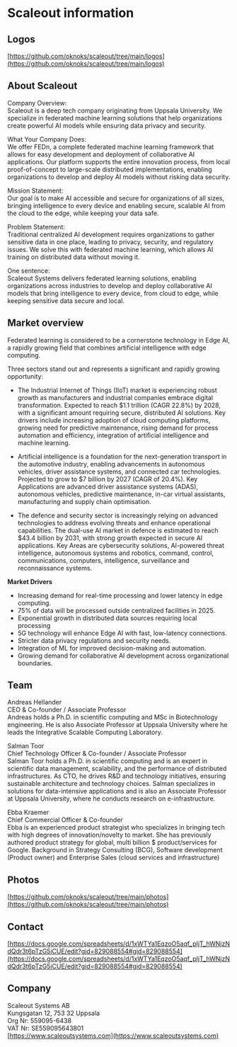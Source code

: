# Scaleout information

## Logos
[https://github.com/oknoks/scaleout/tree/main/logos](https://github.com/oknoks/scaleout/tree/main/logos)

## About Scaleout

Company Overview:  
Scaleout is a deep tech company originating from Uppsala University. We specialize in federated machine learning solutions that help organizations create powerful AI models while ensuring data privacy and security.

What Your Company Does:  
We offer FEDn, a complete federated machine learning framework that allows for easy development and deployment of collaborative AI applications. Our platform supports the entire innovation process, from local proof-of-concept to large-scale distributed implementations, enabling organizations to develop and deploy AI models without risking data security.

Mission Statement:  
Our goal is to make AI accessible and secure for organizations of all sizes, bringing intelligence to every device and enabling secure, scalable AI from the cloud to the edge, while keeping your data safe.

Problem Statement:  
Traditional centralized AI development requires organizations to gather sensitive data in one place, leading to privacy, security, and regulatory issues. We solve this with federated machine learning, which allows AI training on distributed data without moving it.

One sentence:  
Scaleout Systems delivers federated learning solutions, enabling organizations across industries to develop and deploy collaborative AI models that bring intelligence to every device, from cloud to edge, while keeping sensitive data secure and local.

## Market overview 
Federated learning is considered to be a cornerstone technology in Edge AI, a rapidly growing field that combines artificial intelligence with edge computing.

Three sectors stand out and represents a significant and rapidly growing opportunity:

- The Industrial Internet of Things (IIoT) market is experiencing robust growth as manufacturers and industrial companies embrace digital transformation. Expected to reach $1.1 trillion (CAGR 22.8%) by 2028, with a significant amount requiring secure, distributed AI solutions. Key drivers include increasing adoption of cloud computing platforms, growing need for predictive maintenance, rising demand for process automation and efficiency, integration of artificial intelligence and machine learning.

- Artificial intelligence is a foundation for the next-generation transport in the automotive industry, enabling advancements in autonomous vehicles, driver assistance systems, and connected car technologies. Projected to grow to $7 billion by 2027 (CAGR of 20.4%). Key Applications are advanced driver assistance systems (ADAS), autonomous vehicles, predictive maintenance, in-car virtual assistants, manufacturing and supply chain optimisation.

- The defence and security sector is increasingly relying on advanced technologies to address evolving threats and enhance operational capabilities. The dual-use AI market in defence is estimated to reach $43.4 billion by 2031, with strong growth expected in secure AI applications. Key Areas are cybersecurity solutions, AI-powered threat intelligence, autonomous systems and robotics, command, control, communications, computers, intelligence, surveillance and reconnaissance systems.

**Market Drivers**  
- Increasing demand for real-time processing and lower latency in edge computing.  
- 75% of data will be processed outside centralized facilities in 2025.
- Exponential growth in distributed data sources requiring local processing
- 5G technology will enhance Edge AI with fast, low-latency connections.  
- Stricter data privacy regulations and security needs.
- Integration of ML for improved decision-making and automation.
- Growing demand for collaborative AI development across organizational boundaries.


## Team
Andreas Hellander  
CEO & Co-founder / Associate Professor  
Andreas holds a Ph.D. in scientific computing and MSc in Biotechnology engineering. He is also Associate Professor at Uppsala University where he leads the Integrative Scalable Computing Laboratory.

Salman Toor  
Chief Technology Officer & Co-founder / Associate  Professor  
Salman Toor holds a Ph.D. in scientific computing and is an expert in scientific data management, scalability, and the performance of distributed infrastructures. As CTO, he drives R&D and technology initiatives, ensuring sustainable architecture and technology choices. Salman specializes in solutions for data-intensive applications and is also an Associate Professor at Uppsala University, where he conducts research on e-infrastructure.

Ebba Kraemer  
Chief Commercial Officer & Co-founder  
Ebba is an experienced product strategist who specializes in bringing  tech with high degrees of innovation/novelty to market. She has previously authored  product strategy for global, multi billion $ product/services for Google. Background in Strategy Consulting (BCG), Software development (Product owner) and Enterprise Sales (cloud services and infrastructure)

## Photos
[https://github.com/oknoks/scaleout/tree/main/photos](https://github.com/oknoks/scaleout/tree/main/photos)

## Contact
[https://docs.google.com/spreadsheets/d/1xWTYa1EqzoO5aqf_pIjT_hWNjzNdQdr3t6pTzG5iCUE/edit?gid=829088554#gid=829088554](https://docs.google.com/spreadsheets/d/1xWTYa1EqzoO5aqf_pIjT_hWNjzNdQdr3t6pTzG5iCUE/edit?gid=829088554#gid=829088554) 

## Company
Scaleout Systems AB  
Kungsgatan 12, 753 32 Uppsala  
Org Nr: 559095-6438  
VAT Nr: SE559095643801  
[https://www.scaleoutsystems.com](https://www.scaleoutsystems.com)  
